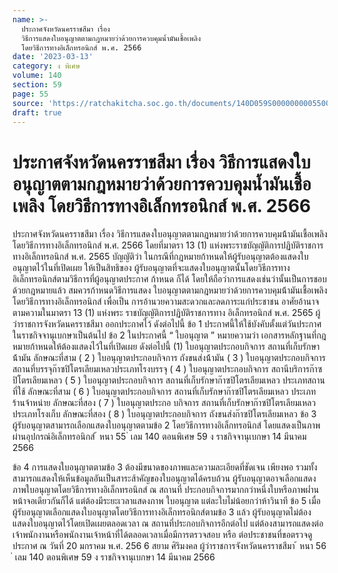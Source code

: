 ```yaml
---
name: >-
  ประกาศจังหวัดนครราชสีมา เรื่อง
  วิธีการแสดงใบอนุญาตตามกฎหมายว่าด้วยการควบคุมน้ำมันเชื้อเพลิง
  โดยวิธีการทางอิเล็กทรอนิกส์ พ.ศ. 2566
date: '2023-03-13'
category: ง พิเศษ
volume: 140
section: 59
page: 55
source: 'https://ratchakitcha.soc.go.th/documents/140D059S0000000005500.pdf'
draft: true
---
```


# ประกาศจังหวัดนครราชสีมา เรื่อง วิธีการแสดงใบอนุญาตตามกฎหมายว่าด้วยการควบคุมน้ำมันเชื้อเพลิง โดยวิธีการทางอิเล็กทรอนิกส์ พ.ศ. 2566

ประกาศจังหวัดนครราชสีมา เรื่อง วิธีการแสดงใบอนุญาตตามกฎหมายว่าด้วยการควบคุมน้้ามันเชื้อเพลิง โดยวิธีการทางอิเล็กทรอนิกส์ พ.ศ. 2566 โดยที่มาตรา 13 (1) แห่งพระราชบัญญัติการปฏิบัติราชการทางอิเล็กทรอนิกส์ พ.ศ. 2565 บัญญัติว่า ในกรณีที่กฎหมายก้าหนดให้ผู้รับอนุญาตต้องแสดงใบอนุญาตไว้ในที่เปิดเผย ให้เป็นสิทธิของ ผู้รับอนุญาตที่จะแสดงใบอนุญาตนั้นโดยวิธีการทางอิเล็กทรอนิกส์ตามวิธีการที่ผู้อนุญาตประกาศ ก้าหนด ก็ได้ โดยให้ถือว่าการแสดงเช่นว่านั้นเป็นการชอบด้วยกฎหมายแล้ว สมควรก้าหนดวิธีการแสดง ใบอนุญาตตามกฎหมายว่าด้วยการควบคุมน้้ามันเชื้อเพลิง โดยวิธีการทางอิเล็กทรอนิกส์ เพื่อเป็น การอ้านวยความสะดวกและลดภาระแก่ประชาชน อาศัยอ้านาจตามความในมาตรา 13 (1) แห่งพระ ราชบัญญัติการปฏิบัติราชการทาง อิเล็กทรอนิกส์ พ.ศ. 2565 ผู้ว่าราชการจังหวัดนครราชสีมา ออกประกาศไว้ ดังต่อไปนี้ ข้อ 1 ประกาศนี้ให้ใช้บังคับตั้งแต่วันประกาศในราชกิจจานุเบกษาเป็นต้นไป ข้อ 2 ในประกาศนี้ “ ใบอนุญาต ” หมายความว่า เอกสารหลักฐานที่กฎหมายก้าหนดให้ต้องแสดงไว้ในที่เปิดเผย ดังต่อไปนี้ (1) ใบอนุญาตประกอบกิจการ สถานที่เก็บรักษาน้้ามัน ลักษณะที่สาม ( 2 ) ใบอนุญาตประกอบกิจการ ถังขนส่งน้้ามัน ( 3 ) ใบอนุญาตประกอบกิจการ สถานที่บรรจุก๊าซปิโตรเลียมเหลวประเภทโรงบรรจุ ( 4 ) ใบอนุญาตประกอบกิจการ สถานีบริการก๊าซปิโตรเลียมเหลว ( 5 ) ใบอนุญาตประกอบกิจการ สถานที่เก็บรักษาก๊าซปิโตรเลียมเหลว ประเภทสถานที่ใช้ ลักษณะที่สาม ( 6 ) ใบอนุญาตประกอบกิจการ สถานที่เก็บรักษาก๊าซปิโตรเลียมเหลว ประเภทร้านจ้าหน่าย ลักษณะที่สอง ( 7 ) ใบอนุญาตประกอ บกิจการ สถานที่เก็บรักษาก๊าซปิโตรเลียมเหลว ประเภทโรงเก็บ ลักษณะที่สอง ( 8 ) ใบอนุญาตประกอบกิจการ ถังขนส่งก๊าซปิโตรเลียมเหลว ข้อ 3 ผู้รับอนุญาตสามารถเลือกแสดงใบอนุญาตตามข้อ 2 โดยวิธีการทางอิเล็กทรอนิกส์ โดยแสดงเป็นภาพผ่านอุปกรณ์อิเล็กทรอนิกส์ ้ หนา 55 ่ เลม 140 ตอนพิเศษ 59 ง ราชกิจจานุเบกษา 14 มีนาคม 2566

ข้อ 4 การแสดงใบอนุญาตตามข้อ 3 ต้องมีขนาดของภาพและความละเอียดที่ชัดเจน เพียงพอ รวมทั้งสามารถแสดงให้เห็นข้อมูลอันเป็นสาระส้าคัญของใบอนุญาตได้ครบถ้วน ผู้รับอนุญาตอาจเลือกแสดงภาพใบอนุญาตโดยวิธีการทางอิเล็กทรอนิกส์ ณ สถานที่ ประกอบกิจการมากกว่าหนึ่งใบหรือภาพผ่ำนหน้าจอเดียวกันก็ได้ แต่ต้องมีระยะเวลาแสดงภาพ ใบอนุญาต แต่ละใบไม่น้อยกว่าห้าวินาที ข้อ 5 เมื่อผู้รับอนุญาตเลือกแสดงใบอนุญาตโดยวิธีการทางอิเล็กทรอนิกส์ตามข้อ 3 แล้ว ผู้รับอนุญาตไม่ต้องแสดงใบอนุญาตไว้โดยเปิดเผยตลอดเวลา ณ สถานที่ประกอบกิจการอีกต่อไป แต่ต้องสามารถแสดงต่อเจ้าพนักงานหรือพนักงานเจ้าหน้าที่ได้ตลอดเวลาเมื่อมีการตรวจสอบ หรือ ต่อประชาชนที่ขอตรวจดู ประกาศ ณ วันที่ 20 มกราคม พ.ศ. 256 6 สยาม ศิริมงคล ผู้ว่าราชการจังหวัดนครราชสีมา ้ หนา 56 ่ เลม 140 ตอนพิเศษ 59 ง ราชกิจจานุเบกษา 14 มีนาคม 2566
